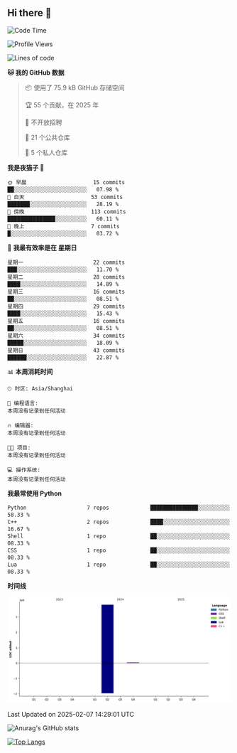 ## Hi there 👋

<!--
**ZeroMapleQvQ/ZeroMapleQvQ** is a ✨ _special_ ✨ repository because its `README.md` (this file) appears on your GitHub profile.

Here are some ideas to get you started:

- 🔭 I’m currently working on ...
- 🌱 I’m currently learning ...
- 👯 I’m looking to collaborate on ...
- 🤔 I’m looking for help with ...
- 💬 Ask me about ...
- 📫 How to reach me: ...
- 😄 Pronouns: ...
- ⚡ Fun fact: ...
-->

<!--START_SECTION:waka-->
![Code Time](http://img.shields.io/badge/Code%20Time-1%20hr%2023%20mins-blue)

![Profile Views](http://img.shields.io/badge/%E4%B8%AA%E4%BA%BA%E8%B5%84%E6%96%99%E8%A7%82%E7%9C%8B%E6%AC%A1%E6%95%B0-7-blue)

![Lines of code](https://img.shields.io/badge/%E4%BB%8E%E3%80%8CHello%20World%E3%80%8D%E8%B5%B7%E6%88%91%E5%B7%B2%E7%BB%8F%E5%86%99%E4%BA%86-3.9%20million%20%E8%A1%8C%E4%BB%A3%E7%A0%81-blue)

**🐱 我的 GitHub 数据** 

> 📦  使用了 75.9 kB GitHub 存储空间 
 > 
> 🏆 55 个贡献，在 2025 年
 > 
> 🚫 不开放招聘
 > 
> 📜 21 个公共仓库 
 > 
> 🔑 5 个私人仓库 
 > 
**我是夜猫子 🦉** 

```text
🌞 早晨                     15 commits          ██░░░░░░░░░░░░░░░░░░░░░░░   07.98 % 
🌆 白天                     53 commits          ███████░░░░░░░░░░░░░░░░░░   28.19 % 
🌃 傍晚                     113 commits         ███████████████░░░░░░░░░░   60.11 % 
🌙 晚上                     7 commits           █░░░░░░░░░░░░░░░░░░░░░░░░   03.72 % 
```
📅 **我最有效率是在 星期日** 

```text
星期一                      22 commits          ███░░░░░░░░░░░░░░░░░░░░░░   11.70 % 
星期二                      28 commits          ████░░░░░░░░░░░░░░░░░░░░░   14.89 % 
星期三                      16 commits          ██░░░░░░░░░░░░░░░░░░░░░░░   08.51 % 
星期四                      29 commits          ████░░░░░░░░░░░░░░░░░░░░░   15.43 % 
星期五                      16 commits          ██░░░░░░░░░░░░░░░░░░░░░░░   08.51 % 
星期六                      34 commits          █████░░░░░░░░░░░░░░░░░░░░   18.09 % 
星期日                      43 commits          ██████░░░░░░░░░░░░░░░░░░░   22.87 % 
```


📊 **本周消耗时间** 

```text
🕑︎ 时区: Asia/Shanghai

💬 编程语言: 
本周没有记录到任何活动

🔥 编辑器: 
本周没有记录到任何活动

🐱‍💻 项目: 
本周没有记录到任何活动

💻 操作系统: 
本周没有记录到任何活动
```

**我最常使用 Python** 

```text
Python                   7 repos             ███████████████░░░░░░░░░░   58.33 % 
C++                      2 repos             ████░░░░░░░░░░░░░░░░░░░░░   16.67 % 
Shell                    1 repo              ██░░░░░░░░░░░░░░░░░░░░░░░   08.33 % 
CSS                      1 repo              ██░░░░░░░░░░░░░░░░░░░░░░░   08.33 % 
Lua                      1 repo              ██░░░░░░░░░░░░░░░░░░░░░░░   08.33 % 
```



**时间线**

![Lines of Code chart](https://raw.githubusercontent.com/bkctwy/bkctwy/main/assets/bar_graph.png)


 Last Updated on 2025-02-07 14:29:01 UTC
<!--END_SECTION:waka-->


![Anurag's GitHub stats](https://grs.bkctwy.tech/api?username=bkctwy&theme=dracula&show_icons=true)


[![Top Langs](https://grs.bkctwy.tech/api/top-langs/?username=bkctwy&layout=compact&theme=dracula)](https://github.com/anuraghazra/github-readme-stats)
